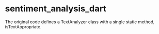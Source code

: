 # sentiment_analysis_dart
The original code defines a TextAnalyzer class with a single static method, isTextAppropriate.
